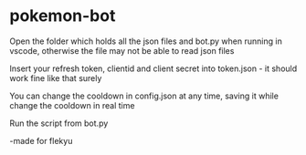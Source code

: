 # pokemon-bot

Open the folder which holds all the json files and bot.py when running in vscode, otherwise the file may not be able to read json files

Insert your refresh token, clientid and client secret into token.json - it should work fine like that surely

You can change the cooldown in config.json at any time, saving it while change the cooldown in real time

Run the script from bot.py

-made for flekyu
